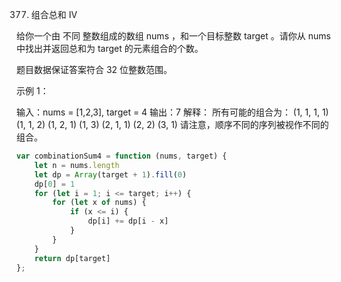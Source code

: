 377. 组合总和 Ⅳ

给你一个由 不同 整数组成的数组 nums ，和一个目标整数 target 。请你从 nums 中找出并返回总和为 target 的元素组合的个数。

题目数据保证答案符合 32 位整数范围。

 

示例 1：

输入：nums = [1,2,3], target = 4
输出：7
解释：
所有可能的组合为：
(1, 1, 1, 1)
(1, 1, 2)
(1, 2, 1)
(1, 3)
(2, 1, 1)
(2, 2)
(3, 1)
请注意，顺序不同的序列被视作不同的组合。
```js
var combinationSum4 = function (nums, target) {
    let n = nums.length
    let dp = Array(target + 1).fill(0)
    dp[0] = 1
    for (let i = 1; i <= target; i++) {
        for (let x of nums) {
            if (x <= i) {
                dp[i] += dp[i - x]
            }
        }
    }
    return dp[target]
};